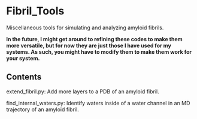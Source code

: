 # Fibril_Tools
Miscellaneous tools for simulating and analyzing amyloid fibrils.

**In the future, I might get around to refining these codes to make them more versatile, but for now they are just those I have used for my systems. As such, you might have to modify them to make them work for your system.**

## Contents
extend_fibril.py: Add more layers to a PDB of an amyloid fibril. 

find_internal_waters.py: Identify waters inside of a water channel in an MD trajectory of an amyloid fibril. 
